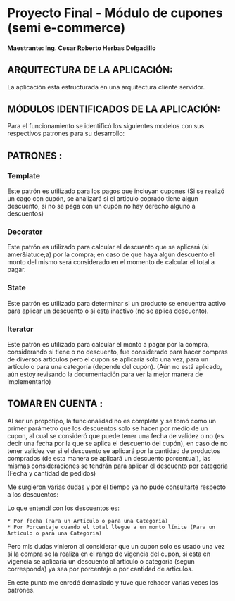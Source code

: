 # Proyecto Final - M&oacute;dulo de cupones (semi e-commerce)

#### Maestrante: Ing. Cesar Roberto Herbas Delgadillo

## ARQUITECTURA DE LA APLICACIÓN:

La aplicaci&oacute;n est&aacute; estructurada en una arquitectura cliente servidor.


## M&Oacute;DULOS IDENTIFICADOS DE LA APLICACI&Oacute;N:

Para el funcionamiento se identific&oacute; los siguientes modelos con sus respectivos patrones para su desarrollo:


## PATRONES :

### Template ###

Este patr&oacute;n es utilizado para los pagos que incluyan cupones (Si se realiz&oacute; un cago con cup&oacute;n, se analizará si el articulo coprado tiene algun descuento, si no se paga con un cup&oacute;n no hay derecho alguno a descuentos)

### Decorator ###

Este patr&oacute;n es utilizado para calcular el descuento que se aplicará (si amer&iatuce;a) por la compra; en caso de que haya alg&uacute;n descuento el monto del mismo será considerado en el momento de calcular el total a pagar.

### State ###

Este patr&oacute;n es utilizado para determinar si un producto se encuentra activo para aplicar un descuento o si esta inactivo (no se aplica descuento).

### Iterator ###

Este patr&oacute;n es utilizado para calcular el monto a pagar por la compra, considerando si tiene o no descuento, fue considerado  para hacer compras de diversos articulos pero el cupon se aplicaría solo una vez, para un artículo o para una categoría (depende del cupón).
(Aún no está aplicado, aún estoy revisando la documentación para ver la mejor manera de implementarlo)


## TOMAR EN CUENTA :

Al ser un propotipo, la funcionalidad no es completa y se tomó como un primer parámetro que los descuentos solo se hacen por medio de un cupon, al cual se consideró que puede tener una fecha de validez o no (es decir una fecha por la que se aplica el descuento del cupón), en caso de no tener validez ver si el descuento se aplicará por la cantidad de productos comprados (de esta manera se aplicará un descuento porcentual), las mismas consideraciones se tendrán para aplicar el descuento por categoria (Fecha y cantidad de pedidos)

Me surgieron varias dudas y por el tiempo ya no pude consultarte respecto a los descuentos:

Lo que entendí con los descuentos es:

    * Por fecha (Para un Artículo o para una Categoria)
    * Por Porcentaje cuando el total llegue a un monto límite (Para un Artículo o para una Categoria)
    
Pero mis dudas vinieron al considerar que un cupon solo es usado una vez si la compra se la realiza en el rango de vigencia del cupon, si esta en vigencia se aplicaría un descuento al articulo o categoria (segun corresponda) ya sea por porcentaje o por cantidad de articulos. 

En este punto me enredé demasiado y tuve que rehacer varias veces los patrones.